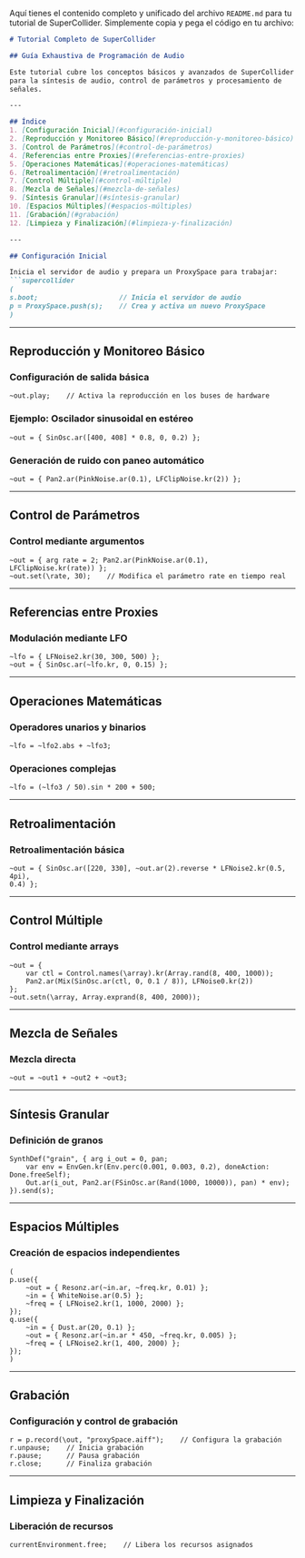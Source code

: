 Aquí tienes el contenido completo y unificado del archivo `README.md` para 
tu tutorial de SuperCollider. Simplemente copia y pega el código en tu 
archivo:

```markdown
# Tutorial Completo de SuperCollider

## Guía Exhaustiva de Programación de Audio

Este tutorial cubre los conceptos básicos y avanzados de SuperCollider 
para la síntesis de audio, control de parámetros y procesamiento de 
señales.

---

## Índice
1. [Configuración Inicial](#configuración-inicial)
2. [Reproducción y Monitoreo Básico](#reproducción-y-monitoreo-básico)
3. [Control de Parámetros](#control-de-parámetros)
4. [Referencias entre Proxies](#referencias-entre-proxies)
5. [Operaciones Matemáticas](#operaciones-matemáticas)
6. [Retroalimentación](#retroalimentación)
7. [Control Múltiple](#control-múltiple)
8. [Mezcla de Señales](#mezcla-de-señales)
9. [Síntesis Granular](#síntesis-granular)
10. [Espacios Múltiples](#espacios-múltiples)
11. [Grabación](#grabación)
12. [Limpieza y Finalización](#limpieza-y-finalización)

---

## Configuración Inicial

Inicia el servidor de audio y prepara un ProxySpace para trabajar:
```supercollider
(
s.boot;                    // Inicia el servidor de audio
p = ProxySpace.push(s);    // Crea y activa un nuevo ProxySpace
)
```

---

## Reproducción y Monitoreo Básico

### Configuración de salida básica
```supercollider
~out.play;    // Activa la reproducción en los buses de hardware
```

### Ejemplo: Oscilador sinusoidal en estéreo
```supercollider
~out = { SinOsc.ar([400, 408] * 0.8, 0, 0.2) };
```

### Generación de ruido con paneo automático
```supercollider
~out = { Pan2.ar(PinkNoise.ar(0.1), LFClipNoise.kr(2)) };
```

---

## Control de Parámetros

### Control mediante argumentos
```supercollider
~out = { arg rate = 2; Pan2.ar(PinkNoise.ar(0.1), LFClipNoise.kr(rate)) };
~out.set(\rate, 30);    // Modifica el parámetro rate en tiempo real
```

---

## Referencias entre Proxies

### Modulación mediante LFO
```supercollider
~lfo = { LFNoise2.kr(30, 300, 500) };
~out = { SinOsc.ar(~lfo.kr, 0, 0.15) };
```

---

## Operaciones Matemáticas

### Operadores unarios y binarios
```supercollider
~lfo = ~lfo2.abs + ~lfo3;
```

### Operaciones complejas
```supercollider
~lfo = (~lfo3 / 50).sin * 200 + 500;
```

---

## Retroalimentación

### Retroalimentación básica
```supercollider
~out = { SinOsc.ar([220, 330], ~out.ar(2).reverse * LFNoise2.kr(0.5, 4pi), 
0.4) };
```

---

## Control Múltiple

### Control mediante arrays
```supercollider
~out = {
    var ctl = Control.names(\array).kr(Array.rand(8, 400, 1000));
    Pan2.ar(Mix(SinOsc.ar(ctl, 0, 0.1 / 8)), LFNoise0.kr(2))
};
~out.setn(\array, Array.exprand(8, 400, 2000));
```

---

## Mezcla de Señales

### Mezcla directa
```supercollider
~out = ~out1 + ~out2 + ~out3;
```

---

## Síntesis Granular

### Definición de granos
```supercollider
SynthDef("grain", { arg i_out = 0, pan;
    var env = EnvGen.kr(Env.perc(0.001, 0.003, 0.2), doneAction: 
Done.freeSelf);
    Out.ar(i_out, Pan2.ar(FSinOsc.ar(Rand(1000, 10000)), pan) * env);
}).send(s);
```

---

## Espacios Múltiples

### Creación de espacios independientes
```supercollider
(
p.use({
    ~out = { Resonz.ar(~in.ar, ~freq.kr, 0.01) };
    ~in = { WhiteNoise.ar(0.5) };
    ~freq = { LFNoise2.kr(1, 1000, 2000) };
});
q.use({
    ~in = { Dust.ar(20, 0.1) };
    ~out = { Resonz.ar(~in.ar * 450, ~freq.kr, 0.005) };
    ~freq = { LFNoise2.kr(1, 400, 2000) };
});
)
```

---

## Grabación

### Configuración y control de grabación
```supercollider
r = p.record(\out, "proxySpace.aiff");    // Configura la grabación
r.unpause;    // Inicia grabación
r.pause;      // Pausa grabación
r.close;      // Finaliza grabación
```

---

## Limpieza y Finalización

### Liberación de recursos
```supercollider
currentEnvironment.free;    // Libera los recursos asignados
```

